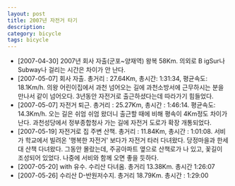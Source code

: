 ```yaml
---
layout: post
title: 2007년 자전거 타기
description: 
category: bicycle
tags: bicycle
---
```


- [2007-04-30] 2007년 회사 자출(군포~양재역) 왕복 58Km. 의외로 B igSur나 Subway나 걸리는 시간은 차이가 안 난다.
- [2007-05-07] 회사 자출. 총거리 : 27.64Km, 총시간: 1:31:34, 평균속도: 18.1Km/h. 의왕 어린이집에서 과천 넘어오는 길에 과천소방서에 근무하시는 분을 만나서 같이 넘어오다. 3년동안 자전거로 출근하셨다는데 따라가기 힘들었다.
- [2007-05-07] 자전거 퇴근. 총거리 : 25.27Km, 총시간 : 1:46:14. 평균속도: 14.3Km/h. 오는 길은 쉬엄 쉬엄 왔더니 출근할 때에 비해 평속이 4Km정도 차이가 난다. 과천성당에서 정부종합청사 가는 길에 자전거 도로가 확장 개통되었다.
- [2007-05-19] 자전거로 집 주변 산책. 총거리 : 11.84Km, 총시간 : 1:01:08. 서비가 학교에서 빌려온 '행복한 자전거' 보다가 자전거 타러 다녀왔다. 당정마을과 한세대 산책 다녀왔다. 그동안 몰랐는데, 주공아파트 옆으로 산책로가 나 있고, 꽃길이 조성되어 있었다. 나중에 서비와 함께 오면 좋을 듯하다.
- [2007-05-20] with 유수. 수리산 다녀옴. 총거리 13.38Km. 총시간 1:26:07
- [2007-05-26] 수리산 D-반원저수지. 총거리 18.79Km. 총시간 : 1:29:00
